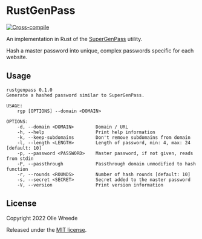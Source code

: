RustGenPass
===========

[![Cross-compile](https://github.com/ollej/rustgenpass/actions/workflows/crosscompile.yml/badge.svg)](https://github.com/ollej/rustgenpass/actions/workflows/crosscompile.yml)

An implementation in Rust of the [SuperGenPass](https://chriszarate.github.io/supergenpass/) utility.

Hash a master password into unique, complex passwords specific for each
website.

Usage
-----

```
rustgenpass 0.1.0
Generate a hashed password similar to SuperGenPass.

USAGE:
    rgp [OPTIONS] --domain <DOMAIN>

OPTIONS:
    -d, --domain <DOMAIN>        Domain / URL
    -h, --help                   Print help information
    -k, --keep-subdomains        Don't remove subdomains from domain
    -l, --length <LENGTH>        Length of password, min: 4, max: 24 [default: 10]
    -p, --password <PASSWORD>    Master password, if not given, reads from stdin
    -P, --passthrough            Passthrough domain unmodified to hash function
    -r, --rounds <ROUNDS>        Number of hash rounds [default: 10]
    -s, --secret <SECRET>        Secret added to the master password
    -V, --version                Print version information
```

License
-------

Copyright 2022 Olle Wreede

Released under the [MIT license](https://opensource.org/licenses/MIT).
